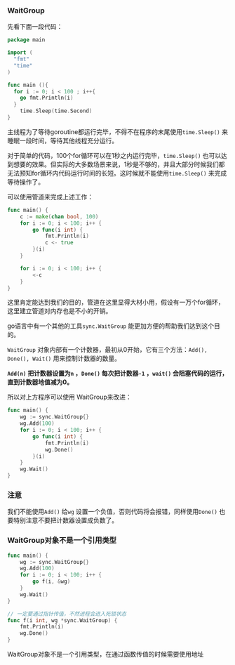 ### WaitGroup

先看下面一段代码：

``` go
package main

import (
  "fmt"
  "time"
)

func main (){
  for i := 0; i < 100 ; i++{
    go fmt.Println(i)
  }
    time.Sleep(time.Second)
}
```

主线程为了等待goroutine都运行完毕，不得不在程序的末尾使用`time.Sleep()` 来睡眠一段时间，等待其他线程充分运行。

对于简单的代码，100个for循环可以在1秒之内运行完毕，`time.Sleep()` 也可以达到想要的效果。但实际的大多数场景来说，1秒是不够的，并且大部分时候我们都无法预知for循环内代码运行时间的长短。这时候就不能使用`time.Sleep()` 来完成等待操作了。

可以使用管道来完成上述工作：

``` go
func main() {
    c := make(chan bool, 100)
    for i := 0; i < 100; i++ {
        go func(i int) {
            fmt.Println(i)
            c <- true
        }(i)
    }

    for i := 0; i < 100; i++ {
        <-c
    }
}
```

这里肯定能达到我们的目的，管道在这里显得大材小用，假设有一万个for循环，这里建立管道对内存也是不小的开销。

go语言中有一个其他的工具`sync.WaitGroup` 能更加方便的帮助我们达到这个目的。

`WaitGroup` 对象内部有一个计数器，最初从0开始，它有三个方法：`Add(), Done(), Wait()` 用来控制计数器的数量。

**`Add(n)` 把计数器设置为`n` ，`Done()` 每次把计数器`-1` ，`wait()` 会阻塞代码的运行，直到计数器地值减为0。**

所以对上方程序可以使用 WaitGroup来改进：

``` go
func main() {
    wg := sync.WaitGroup{}
    wg.Add(100)
    for i := 0; i < 100; i++ {
        go func(i int) {
            fmt.Println(i)
            wg.Done()
        }(i)
    }
    wg.Wait()
}
```



### 注意

我们不能使用`Add()` 给`wg` 设置一个负值，否则代码将会报错，同样使用`Done()` 也要特别注意不要把计数器设置成负数了。



### WaitGroup对象不是一个引用类型

``` go
func main() {
    wg := sync.WaitGroup{}
    wg.Add(100)
    for i := 0; i < 100; i++ {
        go f(i, &wg)
    }
    wg.Wait()
}

// 一定要通过指针传值，不然进程会进入死锁状态
func f(i int, wg *sync.WaitGroup) { 
    fmt.Println(i)
    wg.Done()
}
```

WaitGroup对象不是一个引用类型，在通过函数传值的时候需要使用地址
